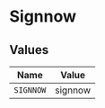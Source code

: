 # Signnow


## Values

| Name      | Value     |
| --------- | --------- |
| `SIGNNOW` | signnow   |